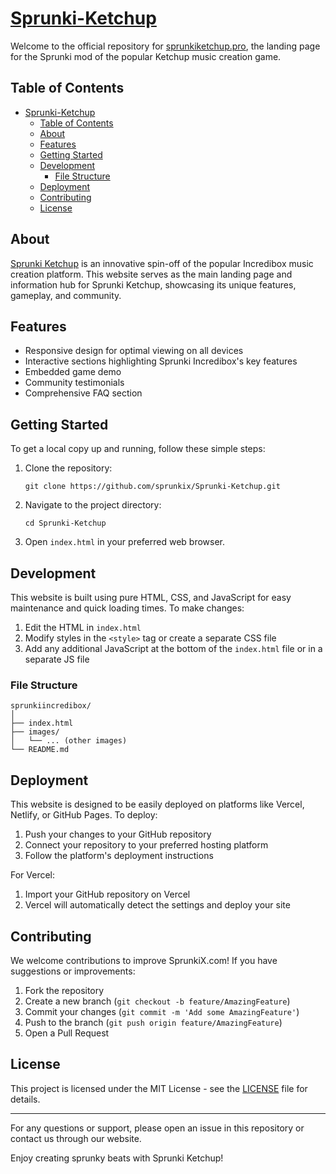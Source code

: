 # [Sprunki-Ketchup](sprunkiketchup.pro)

Welcome to the official repository for [sprunkiketchup.pro](https://sprunkiketchup.pro/), the landing page for the Sprunki mod of the popular Ketchup music creation game.

## Table of Contents

- [Sprunki-Ketchup](#sprunki-ketchup)
  - [Table of Contents](#table-of-contents)
  - [About](#about)
  - [Features](#features)
  - [Getting Started](#getting-started)
  - [Development](#development)
    - [File Structure](#file-structure)
  - [Deployment](#deployment)
  - [Contributing](#contributing)
  - [License](#license)

## About

[Sprunki Ketchup](https://sprunkiketchup.com/) is an innovative spin-off of the popular Incredibox music creation platform. This website serves as the main landing page and information hub for Sprunki Ketchup, showcasing its unique features, gameplay, and community.

## Features

- Responsive design for optimal viewing on all devices
- Interactive sections highlighting Sprunki Incredibox's key features
- Embedded game demo
- Community testimonials
- Comprehensive FAQ section

## Getting Started

To get a local copy up and running, follow these simple steps:

1. Clone the repository:
   ```
   git clone https://github.com/sprunkix/Sprunki-Ketchup.git
   ```
2. Navigate to the project directory:
   ```
   cd Sprunki-Ketchup
   ```
3. Open `index.html` in your preferred web browser.

## Development

This website is built using pure HTML, CSS, and JavaScript for easy maintenance and quick loading times. To make changes:

1. Edit the HTML in `index.html`
2. Modify styles in the `<style>` tag or create a separate CSS file
3. Add any additional JavaScript at the bottom of the `index.html` file or in a separate JS file

### File Structure

```
sprunkiincredibox/
│
├── index.html
├── images/
│   └── ... (other images)
└── README.md
```

## Deployment

This website is designed to be easily deployed on platforms like Vercel, Netlify, or GitHub Pages. To deploy:

1. Push your changes to your GitHub repository
2. Connect your repository to your preferred hosting platform
3. Follow the platform's deployment instructions

For Vercel:
1. Import your GitHub repository on Vercel
2. Vercel will automatically detect the settings and deploy your site

## Contributing

We welcome contributions to improve SprunkiX.com! If you have suggestions or improvements:

1. Fork the repository
2. Create a new branch (`git checkout -b feature/AmazingFeature`)
3. Commit your changes (`git commit -m 'Add some AmazingFeature'`)
4. Push to the branch (`git push origin feature/AmazingFeature`)
5. Open a Pull Request

## License

This project is licensed under the MIT License - see the [LICENSE](LICENSE) file for details.

---

For any questions or support, please open an issue in this repository or contact us through our website.

Enjoy creating sprunky beats with Sprunki Ketchup!